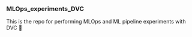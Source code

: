 ### MLOps_experiments_DVC
This is the repo for performing MLOps and ML pipeline experiments with DVC 🚀
